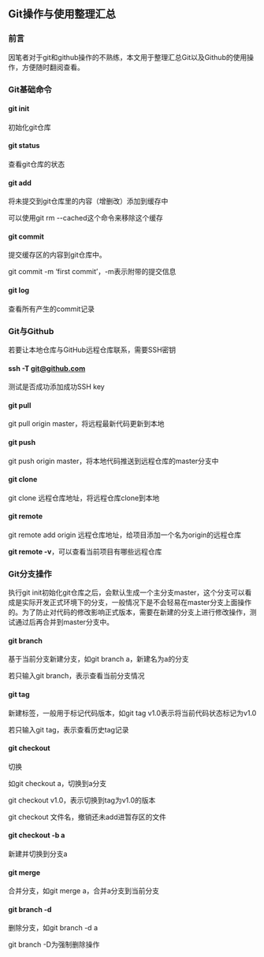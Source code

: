 ## Git操作与使用整理汇总

### 前言

因笔者对于git和github操作的不熟练，本文用于整理汇总Git以及Github的使用操作，方便随时翻阅查看。

### Git基础命令

#### git init

初始化git仓库

#### git status

查看git仓库的状态

#### git add

将未提交到git仓库里的内容（增删改）添加到缓存中

可以使用git rm --cached这个命令来移除这个缓存

#### git commit

提交缓存区的内容到git仓库中。

git commit -m ‘first commit’，-m表示附带的提交信息

#### git log

查看所有产生的commit记录



### Git与Github

若要让本地仓库与GitHub远程仓库联系，需要SSH密钥

#### ssh -T git@github.com

测试是否成功添加成功SSH key

#### git pull

git pull origin master，将远程最新代码更新到本地

#### git push

git push origin master，将本地代码推送到远程仓库的master分支中

#### git clone

git clone 远程仓库地址，将远程仓库clone到本地

#### git remote

git remote add origin 远程仓库地址，给项目添加一个名为origin的远程仓库

**git remote -v**，可以查看当前项目有哪些远程仓库



### Git分支操作

执行git init初始化git仓库之后，会默认生成一个主分支master，这个分支可以看成是实际开发正式环境下的分支，一般情况下是不会轻易在master分支上面操作的。为了防止对代码的修改影响正式版本，需要在新建的分支上进行修改操作，测试通过后再合并到master分支中。

#### git branch

基于当前分支新建分支，如git branch a，新建名为a的分支

若只输入git branch，表示查看当前分支情况

#### git tag

新建标签，一般用于标记代码版本，如git tag v1.0表示将当前代码状态标记为v1.0

若只输入git tag，表示查看历史tag记录

#### git checkout

切换

如git checkout a，切换到a分支

git checkout v1.0，表示切换到tag为v1.0的版本

git checkout 文件名，撤销还未add进暂存区的文件

#### git checkout -b a

新建并切换到分支a

#### git merge

合并分支，如git merge a，合并a分支到当前分支

#### git branch -d

删除分支，如git branch -d a

git branch -D为强制删除操作